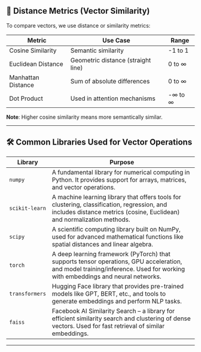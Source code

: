 ## 📐 Distance Metrics (Vector Similarity)
 
To compare vectors, we use distance or similarity metrics:
 
| Metric               | Use Case                          | Range             |
|----------------------|-----------------------------------|-------------------|
| Cosine Similarity     | Semantic similarity               | -1 to 1           |
| Euclidean Distance    | Geometric distance (straight line)| 0 to ∞            |
| Manhattan Distance    | Sum of absolute differences       | 0 to ∞            |
| Dot Product           | Used in attention mechanisms      | -∞ to ∞           |
 
**Note**: Higher cosine similarity means more semantically similar.
 
---

## 🛠️ Common Libraries Used for Vector Operations
 
| Library         | Purpose                                                                 |
|------------------|-------------------------------------------------------------------------|
| `numpy`          | A fundamental library for numerical computing in Python. It provides support for arrays, matrices, and vector operations. |
| `scikit-learn`   | A machine learning library that offers tools for clustering, classification, regression, and includes distance metrics (cosine, Euclidean) and normalization methods. |
| `scipy`          | A scientific computing library built on NumPy, used for advanced mathematical functions like spatial distances and linear algebra. |
| `torch`          | A deep learning framework (PyTorch) that supports tensor operations, GPU acceleration, and model training/inference. Used for working with embeddings and neural networks. |
| `transformers`   | Hugging Face library that provides pre-trained models like GPT, BERT, etc., and tools to generate embeddings and perform NLP tasks. |
| `faiss`          | Facebook AI Similarity Search – a library for efficient similarity search and clustering of dense vectors. Used for fast retrieval of similar embeddings. |
---